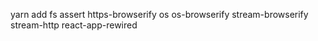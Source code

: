 yarn add fs assert https-browserify os os-browserify stream-browserify stream-http react-app-rewired
